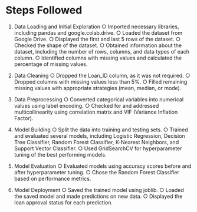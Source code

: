 # Steps Followed
1.	Data Loading and Initial Exploration
○	Imported necessary libraries, including pandas and google.colab.drive.
○	Loaded the dataset from Google Drive.
○	Displayed the first and last 5 rows of the dataset.
○	Checked the shape of the dataset.
○	Obtained information about the dataset, including the number of rows, columns, and data types of each column.
○	Identified columns with missing values and calculated the percentage of missing values.
2.	Data Cleaning
○	Dropped the Loan_ID column, as it was not required.
○	Dropped columns with missing values less than 5%.
○	Filled remaining missing values with appropriate strategies (mean, median, or mode).

3.	Data Preprocessing
○	Converted categorical variables into numerical values using label encoding.
○	Checked for and addressed multicollinearity using correlation matrix and VIF (Variance Inflation Factor).
4.	Model Building
○	Split the data into training and testing sets.
○	Trained and evaluated several models, including Logistic Regression, Decision Tree Classifier, Random Forest Classifier, K-Nearest Neighbors, and Support Vector Classifier.
○	Used GridSearchCV for hyperparameter tuning of the best performing models.
5.	Model Evaluation
○	Evaluated models using accuracy scores before and after hyperparameter tuning.
○	Chose the Random Forest Classifier based on performance metrics.
6.	Model Deployment
○	Saved the trained model using joblib.
○	Loaded the saved model and made predictions on new data.
○	Displayed the loan approval status for each prediction.

